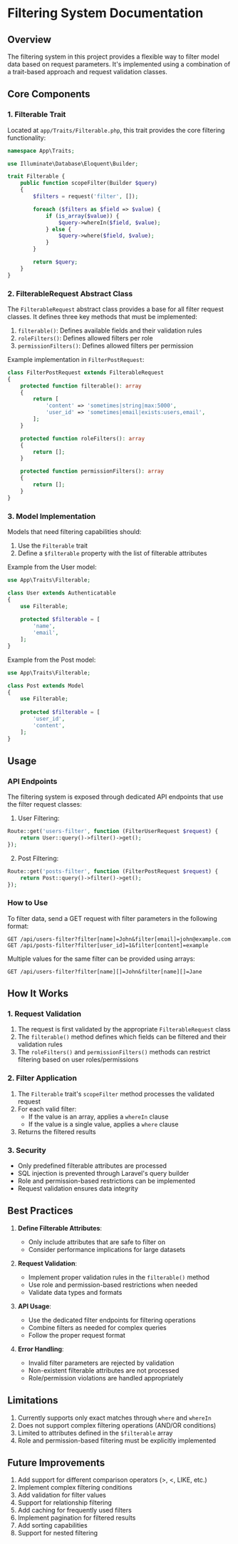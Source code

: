# Filtering System Documentation

## Overview
The filtering system in this project provides a flexible way to filter model data based on request parameters. It's implemented using a combination of a trait-based approach and request validation classes.

## Core Components

### 1. Filterable Trait
Located at `app/Traits/Filterable.php`, this trait provides the core filtering functionality:

```php
namespace App\Traits;

use Illuminate\Database\Eloquent\Builder;

trait Filterable {
    public function scopeFilter(Builder $query)
    {
        $filters = request('filter', []);

        foreach ($filters as $field => $value) {
            if (is_array($value)) {
                $query->whereIn($field, $value);
            } else {
                $query->where($field, $value);
            }
        }

        return $query;
    }
}
```

### 2. FilterableRequest Abstract Class
The `FilterableRequest` abstract class provides a base for all filter request classes. It defines three key methods that must be implemented:

1. `filterable()`: Defines available fields and their validation rules
2. `roleFilters()`: Defines allowed filters per role
3. `permissionFilters()`: Defines allowed filters per permission

Example implementation in `FilterPostRequest`:
```php
class FilterPostRequest extends FilterableRequest
{
    protected function filterable(): array
    {
        return [
            'content' => 'sometimes|string|max:5000',
            'user_id' => 'sometimes|email|exists:users,email',
        ];
    }

    protected function roleFilters(): array
    {
        return [];
    }

    protected function permissionFilters(): array
    {
        return [];
    }
}
```

### 3. Model Implementation
Models that need filtering capabilities should:
1. Use the `Filterable` trait
2. Define a `$filterable` property with the list of filterable attributes

Example from the User model:
```php
use App\Traits\Filterable;

class User extends Authenticatable
{
    use Filterable;
    
    protected $filterable = [
        'name',
        'email',
    ];
}
```

Example from the Post model:
```php
use App\Traits\Filterable;

class Post extends Model
{
    use Filterable;
    
    protected $filterable = [
        'user_id',
        'content',
    ];
}
```

## Usage

### API Endpoints
The filtering system is exposed through dedicated API endpoints that use the filter request classes:

1. User Filtering:
```php
Route::get('users-filter', function (FilterUserRequest $request) {
    return User::query()->filter()->get();
});
```

2. Post Filtering:
```php
Route::get('posts-filter', function (FilterPostRequest $request) {
    return Post::query()->filter()->get();
});
```

### How to Use
To filter data, send a GET request with filter parameters in the following format:
```
GET /api/users-filter?filter[name]=John&filter[email]=john@example.com
GET /api/posts-filter?filter[user_id]=1&filter[content]=example
```

Multiple values for the same filter can be provided using arrays:
```
GET /api/users-filter?filter[name][]=John&filter[name][]=Jane
```

## How It Works

### 1. Request Validation
1. The request is first validated by the appropriate `FilterableRequest` class
2. The `filterable()` method defines which fields can be filtered and their validation rules
3. The `roleFilters()` and `permissionFilters()` methods can restrict filtering based on user roles/permissions

### 2. Filter Application
1. The `Filterable` trait's `scopeFilter` method processes the validated request
2. For each valid filter:
   - If the value is an array, applies a `whereIn` clause
   - If the value is a single value, applies a `where` clause
3. Returns the filtered results

### 3. Security
- Only predefined filterable attributes are processed
- SQL injection is prevented through Laravel's query builder
- Role and permission-based restrictions can be implemented
- Request validation ensures data integrity

## Best Practices

1. **Define Filterable Attributes**:
   - Only include attributes that are safe to filter on
   - Consider performance implications for large datasets

2. **Request Validation**:
   - Implement proper validation rules in the `filterable()` method
   - Use role and permission-based restrictions when needed
   - Validate data types and formats

3. **API Usage**:
   - Use the dedicated filter endpoints for filtering operations
   - Combine filters as needed for complex queries
   - Follow the proper request format

4. **Error Handling**:
   - Invalid filter parameters are rejected by validation
   - Non-existent filterable attributes are not processed
   - Role/permission violations are handled appropriately

## Limitations

1. Currently supports only exact matches through `where` and `whereIn`
2. Does not support complex filtering operations (AND/OR conditions)
3. Limited to attributes defined in the `$filterable` array
4. Role and permission-based filtering must be explicitly implemented

## Future Improvements

1. Add support for different comparison operators (>, <, LIKE, etc.)
2. Implement complex filtering conditions
3. Add validation for filter values
4. Support for relationship filtering
5. Add caching for frequently used filters
6. Implement pagination for filtered results
7. Add sorting capabilities
8. Support for nested filtering 
